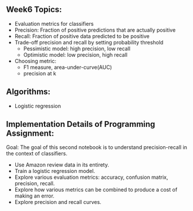 ## Week6 Topics:
* Evaluation metrics for classifiers
* Precision: Fraction of positive predictions that are actually positive
* Recall: Fraction of positive data predicted to be positive 
* Trade-off precision and recall by setting probability threshold
  - Pessimistic model: high precision, low recall
  - Optimistic model: low precision, high recall
* Choosing metric:
  - F1 measure, area-under-curve(AUC)
  - precision at k


## Algorithms: 
* Logistic regression


## Implementation Details of Programming Assignment:
Goal: The goal of this second notebook is to understand precision-recall in the context of classifiers.

 * Use Amazon review data in its entirety.
 * Train a logistic regression model.
 * Explore various evaluation metrics: accuracy, confusion matrix, precision, recall.
 * Explore how various metrics can be combined to produce a cost of making an error.
 * Explore precision and recall curves.
